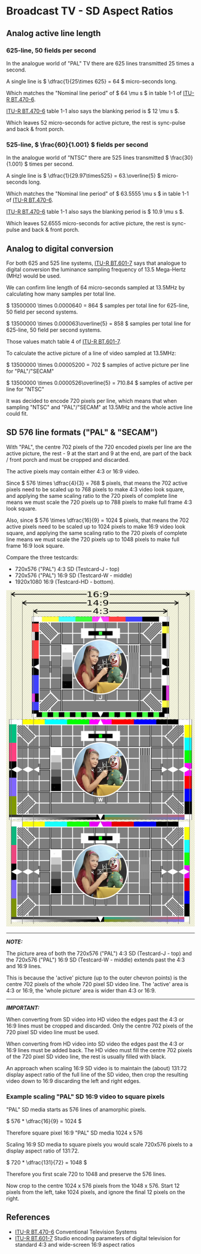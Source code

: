 <!-- himslm01 custom-head.html-->
<script type="text/x-mathjax-config">
  MathJax.Hub.Config({
    tex2jax: {
      skipTags: ['script', 'noscript', 'style', 'textarea', 'pre'],
      inlineMath: [['$','$']]
    }
  });
</script>
<script src="https://cdn.mathjax.org/mathjax/latest/MathJax.js?config=TeX-AMS-MML_HTMLorMML" type="text/javascript"></script>
<!-- end himslm01 custom-head.html-->

# Broadcast TV - SD Aspect Ratios

## Analog active line length

### 625-line, 50 fields per second

In the analogue world of "PAL" TV there are 625 lines transmitted 25 times a second.

A single line is $ \dfrac{1}{25\times 625} = 64 $ micro-seconds long.

Which matches the "Nominal line period" of $ 64 \mu s $ in table 1-1 of [ITU-R BT.470-6](https://www.itu.int/dms_pubrec/itu-r/rec/bt/r-rec-bt.470-6-199811-s!!pdf-e.pdf).

[ITU-R BT.470-6](https://www.itu.int/dms_pubrec/itu-r/rec/bt/r-rec-bt.470-6-199811-s!!pdf-e.pdf) table 1-1 also says the blanking period is $ 12 \mu s $.

Which leaves 52 micro-seconds for active picture, the rest is sync-pulse and back & front porch.

### 525-line, $ \frac{60}{1.001} $ fields per second 

In the analogue world of "NTSC" there are 525 lines transmitted $ \frac{30}{1.001} $ times per second.

A single line is $ \dfrac{1}{29.97\times525} = 63.\overline{5} $ micro-seconds long.

Which matches the "Nominal line period" of $ 63.5555 \mu s $ in table 1-1 of [ITU-R BT.470-6](https://www.itu.int/dms_pubrec/itu-r/rec/bt/r-rec-bt.470-6-199811-s!!pdf-e.pdf).

[ITU-R BT.470-6](https://www.itu.int/dms_pubrec/itu-r/rec/bt/r-rec-bt.470-6-199811-s!!pdf-e.pdf) table 1-1 also says the blanking period is $ 10.9 \mu s $.

Which leaves 52.6555 micro-seconds for active picture, the rest is sync-pulse and back & front porch.

## Analog to digital conversion

For both 625 and 525 line systems, [ITU-R BT.601-7](https://www.itu.int/dms_pubrec/itu-r/rec/bt/r-rec-bt.601-7-201103-i!!pdf-e.pdf) says that analogue to digital conversion the luminance sampling frequency of 13.5 Mega-Hertz (MHz) would be used.

We can confirm line length of 64 micro-seconds sampled at 13.5MHz by calculating how many samples per total line.

$ 13500000 \times 0.0000640 = 864 $ samples per total line for 625-line, 50 field per second systems.

$ 13500000 \times 0.000063\overline{5} = 858 $ samples per total line for 625-line, 50 field per second systems.

Those values match table 4 of [ITU-R BT.601-7](https://www.itu.int/dms_pubrec/itu-r/rec/bt/r-rec-bt.601-7-201103-i!!pdf-e.pdf).

To calculate the active picture of a line of video sampled at 13.5MHz:

$ 13500000 \times 0.00005200 = 702 $ samples of active picture per line for "PAL"/"SECAM"

$ 13500000 \times 0.0000526\overline{5} = 710.84 $ samples of active per line for "NTSC"

It was decided to encode 720 pixels per line, which means that when sampling "NTSC" and "PAL"/"SECAM" at 13.5MHz and the whole active line could fit.  

## SD 576 line formats ("PAL" & "SECAM")

With "PAL", the centre 702 pixels of the 720 encoded pixels per line are the active picture, the rest - 9 at the start and 9 at the end, are part of the back / front porch and must be cropped and discarded.

The active pixels may contain either 4:3 or 16:9 video.

Since $ 576 \times \dfrac{4}{3} = 768 $ pixels, that means the 702 active pixels need to be scaled up to 768 pixels to make 4:3 video look square, and applying the same scaling ratio to the 720 pixels of complete line means we must scale the 720 pixels up to 788 pixels to make full frame 4:3 look square.

Also, since $ 576 \times \dfrac{16}{9} = 1024 $ pixels, that means the 702 active pixels need to be scaled up to 1024 pixels to make 16:9 video look square, and applying the same scaling ratio to the 720 pixels of complete line means we must scale the 720 pixels up to 1048 pixels to make full frame 16:9 look square.

Compare the three testcards:

* 720x576 ("PAL") 4:3 SD (Testcard-J - top)
* 720x576 ("PAL") 16:9 SD (Testcard-W - middle)
* 1920x1080 16:9 (Testcard-HD - bottom).

![three testcards with aspect ratio markings](assets/Testcard-J_W_HD-smaller.png)

---
**_NOTE:_**

The picture area of both the 720x576 ("PAL") 4:3 SD (Testcard-J - top) and the 720x576 ("PAL") 16:9 SD (Testcard-W - middle) extends past the 4:3 and 16:9 lines.

This is because the 'active' picture (up to the outer chevron points) is the centre 702 pixels of the whole 720 pixel SD video line. The 'active' area is 4:3 or 16:9, the 'whole picture' area is wider than 4:3 or 16:9.

---
**_IMPORTANT:_**

When converting from SD video into HD video the edges past the 4:3 or 16:9 lines must be cropped and discarded. Only the centre 702 pixels of the 720 pixel SD video line must be used.

When converting from HD video into SD video the edges past the 4:3 or 16:9 lines must be added back. The HD video must fill the centre 702 pixels of the 720 pixel SD video line, the rest is usually filled with black.

An approach when scaling 16:9 SD video is to maintain the (about) 131:72 display aspect ratio of the full line of the SD video, then crop the resulting video down to 16:9 discarding the left and right edges.

### Example scaling "PAL" SD 16:9 video to square pixels

"PAL" SD media starts as 576 lines of anamorphic pixels.

$ 576 * \dfrac{16}{9} = 1024 $

Therefore square pixel 16:9 "PAL" SD media 1024 x 576

Scaling 16:9 SD media to square pixels you would scale 720x576 pixels to a display aspect ratio of 131:72.

$ 720 * \dfrac{131}{72} = 1048 $

Therefore you first scale 720 to 1048 and preserve the 576 lines.

Now crop to the centre 1024 x 576 pixels from the 1048 x 576.
Start 12 pixels from the left, take 1024 pixels, and ignore the final 12 pixels on the right.

## References

* [ITU-R BT.470-6](https://www.itu.int/dms_pubrec/itu-r/rec/bt/r-rec-bt.470-6-199811-s!!pdf-e.pdf) Conventional Television Systems
* [ITU-R BT.601-7](https://www.itu.int/dms_pubrec/itu-r/rec/bt/r-rec-bt.601-7-201103-i!!pdf-e.pdf) Studio encoding parameters of digital
television for standard 4:3 and wide-screen 16:9 aspect ratios
